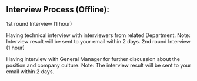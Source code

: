 ## Interview Process (Offline):

1st round Interview (1 hour)

Having technical interview with interviewers from related Department.
Note: Interview result will be sent to your email within 2 days.
2nd round Interview (1 hour)

Having interview  with General Manager for further discussion about the  position and company culture.
Note: The interview result will be sent to your email within 2 days.